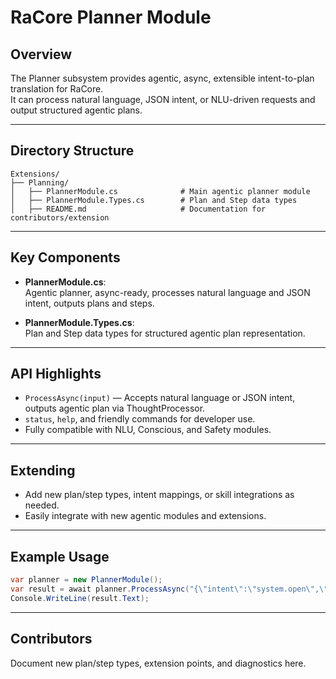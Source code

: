 # RaCore Planner Module

## Overview

The Planner subsystem provides agentic, async, extensible intent-to-plan translation for RaCore.  
It can process natural language, JSON intent, or NLU-driven requests and output structured agentic plans.

---

## Directory Structure

```
Extensions/
├── Planning/
│   ├── PlannerModule.cs              # Main agentic planner module
│   ├── PlannerModule.Types.cs        # Plan and Step data types
│   ├── README.md                     # Documentation for contributors/extension
```

---

## Key Components

- **PlannerModule.cs**:  
  Agentic planner, async-ready, processes natural language and JSON intent, outputs plans and steps.

- **PlannerModule.Types.cs**:  
  Plan and Step data types for structured agentic plan representation.

---

## API Highlights

- `ProcessAsync(input)` — Accepts natural language or JSON intent, outputs agentic plan via ThoughtProcessor.
- `status`, `help`, and friendly commands for developer use.
- Fully compatible with NLU, Conscious, and Safety modules.

---

## Extending

- Add new plan/step types, intent mappings, or skill integrations as needed.
- Easily integrate with new agentic modules and extensions.

---

## Example Usage

```csharp
var planner = new PlannerModule();
var result = await planner.ProcessAsync("{\"intent\":\"system.open\",\"target\":\"Calculator\"}");
Console.WriteLine(result.Text);
```

---

## Contributors

Document new plan/step types, extension points, and diagnostics here.

